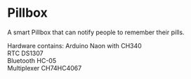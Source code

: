 # Pillbox

A smart Pillbox that can notify people to remember their pills. 

Hardware contains:
    Arduino Naon with CH340   
    RTC DS1307  
    Bluetooth HC-05  
    Multiplexer CH74HC4067  

